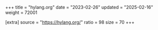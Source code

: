 +++
title = "hylang.org"
date = "2023-02-26"
updated = "2025-02-16"
weight = 72001

[extra]
source = "https://hylang.org/"
ratio = 98
size = 70
+++
